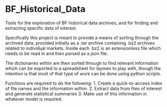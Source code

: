 # BF_Historical_Data
Tools for the exploration of BF historical data archives, and for finding and extracting specific data of interest.

Specifically this project is meant to provide a means of sorting through the archived data, provided initially as a .tar archive containing .bz2 archives related to individual markets.  Inside each .bz2 is an extensionless file which needs to be read in and then parsed as a json file.  

The dictionaries within are then sorted through to find relevant information which can be exported to a spreadsheet for laymen to play with, though the intention is that most of that type of work can be done using python scripts.

Functions are required to do the following:
    1. Create a quick-to-access index of file names and the information within.
    2. Extract data from files of interest and generate statistical summaries
    3. Make use of this information in whatever model is required.
